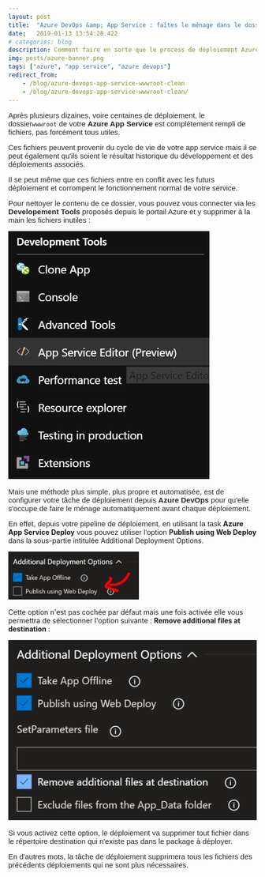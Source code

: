 ```yaml
---
layout: post
title:  "Azure DevOps &amp; App Service : faîtes le ménage dans le dossier wwwroot"
date:   2019-01-13 13:54:28.422
# categories: blog
description: Comment faire en sorte que le process de déploiement Azure DevOps fasse le ménage dans le dossier wwwroot de destination d'un App Service avant tout nouveau déploiement
img: posts/azure-banner.png
tags: ["azure", "app service", "azure devops"]
redirect_from: 
    - /blog/azure-devops-app-service-wwwroot-clean
    - /blog/azure-devops-app-service-wwwroot-clean/
---
```


<span style="color: #242729; font-family: Arial, 'Helvetica Neue', Helvetica, sans-serif; font-size: 15px;">Après plusieurs dizaines, voire centaines de déploiement, le dossier</span>`wwwroot`<span style="color: #242729; font-family: Arial, 'Helvetica Neue', Helvetica, sans-serif; font-size: 15px;"> de votre **Azure App Service** est complétement rempli de fichiers, pas forcément tous utiles.</span>

<span style="color: #242729; font-family: Arial, 'Helvetica Neue', Helvetica, sans-serif; font-size: 15px;">Ces fichiers peuvent provenir du cycle de vie de votre app service mais il se peut également qu'ils soient le résultat historique du développement et des déploiements associés.</span>

<span style="color: #242729; font-family: Arial, 'Helvetica Neue', Helvetica, sans-serif; font-size: 15px;">Il se peut même que ces fichiers entre en conflit avec les futurs déploiement et corrompent le fonctionnement normal de votre service.</span>

<span style="color: #242729; font-family: Arial, 'Helvetica Neue', Helvetica, sans-serif; font-size: 15px;">Pour nettoyer le contenu de ce dossier, vous pouvez vous connecter via les **Developement Tools** proposés depuis le portail Azure et y supprimer à la main les fichiers inutiles :</span>

<span style="color: #242729; font-family: Arial, 'Helvetica Neue', Helvetica, sans-serif; font-size: 15px;">![appServiceDevTools.png](/assets/img/posts/appServiceDevTools_636829856230451962.png)</span>

<span style="color: #242729; font-family: Arial, 'Helvetica Neue', Helvetica, sans-serif; font-size: 15px;">Mais une méthode plus simple, plus propre et automatisée, est de configurer votre tâche de déploiement depuis **Azure DevOps** pour qu'elle s'occupe de faire le ménage automatiquement avant chaque déploiement.</span>

<span style="color: #242729; font-family: Arial, 'Helvetica Neue', Helvetica, sans-serif; font-size: 15px;">En effet, depuis votre pipeline de déploiement, en utilisant la task </span>**Azure App Service Deploy**<span style="color: #242729; font-family: Arial, 'Helvetica Neue', Helvetica, sans-serif; font-size: 15px;"> vous pouvez utiliser l'option </span>**Publish using Web Deploy** dans la sous-partie intitulée Additional Deployment Options.

![azureDevopsWebDeployTask.png](/assets/img/posts/azureDevopsWebDeployTask_636829856231823073.png)

Cette option n'est pas cochée par défaut mais une fois activée elle vous permettra de sélectionner l'option suivante : **Remove additional files at destination** :

![azureDevopsWebDeployTaskRemoveDestinationFiles.png](/assets/img/posts/azureDevopsWebDeployTaskRemoveDestinationFiles_636829856231953279.png)

<span style="color: #242729; font-family: Arial, 'Helvetica Neue', Helvetica, sans-serif; font-size: 15px;">Si vous activez cette option, le déploiement va supprimer tout fichier dans le répertoire destination qui n'existe pas dans le package à déployer.</span>

<span style="color: #242729; font-family: Arial, 'Helvetica Neue', Helvetica, sans-serif; font-size: 15px;">En d'autres mots, la tâche de déploiement supprimera tous les fichiers des précédents déploiements qui ne sont plus nécessaires.</span>